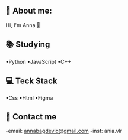 
## 💫 About me:
Hi, I'm Anna 👋
## 📚 Studying
•Python
•JavaScript
•C++
## 💻 Teck Stack
•Css
•Html
•Figma
## 💬 Contact me
-email: annabagdevic@gmail.com
-inst: ania.vlr

